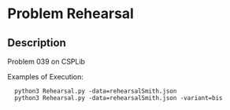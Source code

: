 # Problem Rehearsal
## Description
Problem 039 on CSPLib

Examples of Execution:
```
  python3 Rehearsal.py -data=rehearsalSmith.json
  python3 Rehearsal.py -data=rehearsalSmith.json -variant=bis
